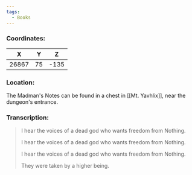 ```yaml
---
tags:
  - Books
---
```


### Coordinates:
| **X** | **Y**| **Z** |
|:-----:|:----:|:-----:|
|26867  |75   |-135  |

### Location:
The Madman's Notes can be found in a chest in [[Mt. Yavhlix]], near the dungeon's entrance.

### Transcription:
> I hear the voices of a dead god who wants freedom from Nothing.
>
> I hear the voices of a dead god who wants freedom from Nothing.
>
> I hear the voices of a dead god who wants freedom from Nothing.
>
> They were taken by a higher being.
